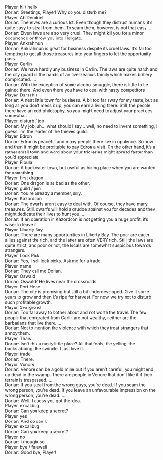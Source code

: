 Player: hi / hello  
Dorian: Greetings, Player! Why do you disturb me?  
Player: Ab’Dendriel  
Dorian: The elves are a curious lot. Even though they distrust humans, it’s quite easy to steal from them. To scam them, however, is not that easy. …  
Dorian: Elven laws are also very cruel. They might kill you for a minor occurrence or throw you into Hellgate.  
Player: Ankrahmun  
Dorian: Ankrahmun is great for business despite its cruel laws. It’s far too tempting to get all those treasures into your fingers to let the opportunity pass.  
Player: Carlin  
Dorian: We have hardly any business in Carlin. The laws are quite harsh and the city guard in the hands of an overzealous family which makes bribery complicated. …  
Dorian: With the exception of some alcohol smuggle, there is little to be gained there. And even there you have to deal with nasty competitors.  
Player: Darashia  
Dorian: A neat little town for business. A bit too far away for my taste, but as long as you don’t mess it up, you can earn a living there. Still, the people there have an odd philosophy, so you might need to adjust your practices somewhat.  
Player: disturb / job  
Dorian: My job, uh… what should I say… well, no need to invent something, I guess. I’m the leader of the thieves guild.  
Player: Edron  
Dorian: Edron is peaceful and many people there live in opulence. So now and then it might be profitable to pay Edron a visit. On the other hand, it’s a rather small town and word about your trickeries might spread faster than you’d appreciate.  
Player: Fibula  
Dorian: A backwater town, but useful as hiding place when you are wanted for something.  
Player: first dragon  
Dorian: One dragon is as bad as the other.  
Player: guild / join  
Dorian: You’re already a member, silly.  
Player: Kazordoon  
Dorian: The dwarfs aren’t easy to deal with. Of course, they have many treasures. Still, dwarfs will hold a grudge against you for decades and they might dedicate their lives to hunt you. …  
Dorian: If an operation in Kazordoon is not getting you a huge profit, it’s wiser to leave it.  
Player: Liberty Bay  
Dorian: There are many opportunities in Liberty Bay. The poor are eager allies against the rich, and the latter are often VERY rich. Still, the laws are quite strict, and poor or not, the locals are somewhat suspicious towards strangers.  
Player: Lock Pick  
Dorian: Yes, I sell lock picks. Ask me for a trade.  
Player: name  
Dorian: They call me Dorian.  
Player: Oswald  
Dorian: Oswald? He lives near the crossroads.  
Player: Port Hope  
Dorian: The city is promising but still a bit underdeveloped. Give it some years to grow and then it’s ripe for harvest. For now, we try not to disturb such profitable growth.  
Player: Svargrond  
Dorian: Too far away to bother about and not worth the travel. The few people that emigrated from Carlin are not wealthy, neither are the barbarians that live there. …  
Dorian: Not to mention the violence with which they treat strangers that annoy them.  
Player: Thais  
Dorian: Isn’t this a nasty little place? All that fools, the yelling, the backstabbing, the swindle. I just love it.  
Player: trade  
Dorian: There.  
Player: Venore  
Dorian: Venore can be a gold mine but if you aren’t careful, you might end up dead in the swamp. There are people in Venore that don’t like it if their terrain is trespassed. …  
Dorian: If you steal from the wrong guys, you’re dead. If you scam the wrong person, you’re dead. If you leave an unfavourable impression on the wrong person, you’re dead. …  
Dorian: Well, I guess you got the idea.  
Player: excalibug  
Dorian: Can you keep a secret?  
Player: yes  
Dorian: And so can I.  
Player: excalibug  
Dorian: Can you keep a secret?  
Player: no  
Dorian: I thought so.  
Player: bye / farewell  
Dorian: Good bye, Player!  
